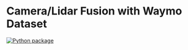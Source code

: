 # Camera/Lidar Fusion with Waymo Dataset



[![Python package](https://github.com/davidscmx/camera_lidar_fusion/actions/workflows/python.yml/badge.svg)](https://github.com/davidscmx/camera_lidar_fusion/actions/workflows/python.yml)